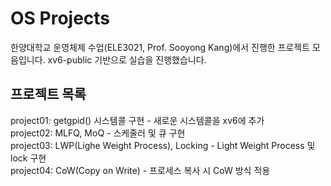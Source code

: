 # OS Projects
한양대학교 운영체제 수업(ELE3021, Prof. Sooyong Kang)에서 진행한 프로젝트 모음입니다.
xv6-public 기반으로 실습을 진행했습니다.

## 프로젝트 목록
project01: getgpid() 시스템콜 구현 - 새로운 시스템콜을 xv6에 추가 <br>
project02: MLFQ, MoQ - 스케줄러 및 큐 구현 <br>
project03: LWP(Lighe Weight Process), Locking - Light Weight Process 및 lock 구현 <br>
project04: CoW(Copy on Write) - 프로세스 복사 시 CoW 방식 적용<br>


